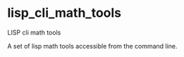 # lisp_cli_math_tools
LISP cli math tools



A set of lisp math tools accessible from the command line.








